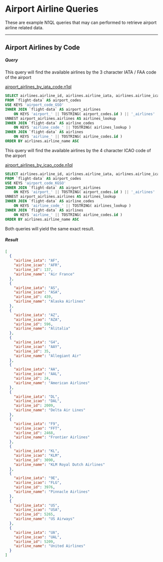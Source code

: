 # Airport Airline Queries

These are example N1QL queries that may can performed to retrieve airport airline related data.

---

## Airport Airlines by Code

##### Query

This query will find the available airlines by the 3 character IATA / FAA code of the airport

[airport\_airlines\_by\_iata_code.n1ql](queries/airport_airlines/airport_airlines_by_iata_code.n1ql)

```sql
SELECT airlines.airline_id, airlines.airline_iata, airlines.airline_icao, airlines.airline_name
FROM `flight-data` AS airport_codes
USE KEYS 'airport_code_GSO'
INNER JOIN `flight-data` AS airport_airlines
    ON KEYS 'airport_' || TOSTRING( airport_codes.id ) || '_airlines'
UNNEST airport_airlines.airlines AS airlines_lookup
INNER JOIN `flight-data` AS airline_codes
    ON KEYS 'airline_code_' || TOSTRING( airlines_lookup )
INNER JOIN `flight-data` AS airlines
    ON KEYS 'airline_' || TOSTRING( airline_codes.id )
ORDER BY airlines.airline_name ASC
```

This query will find the available airlines by the 4 character ICAO code of the airport

[airport\_airlines\_by\_icao\_code.n1ql](queries/airport_airlines/airport_airlines_by_icao_code.n1ql)

```sql
SELECT airlines.airline_id, airlines.airline_iata, airlines.airline_icao, airlines.airline_name
FROM `flight-data` AS airport_codes
USE KEYS 'airport_code_KGSO'
INNER JOIN `flight-data` AS airport_airlines
    ON KEYS 'airport_' || TOSTRING( airport_codes.id ) || '_airlines'
UNNEST airport_airlines.airlines AS airlines_lookup
INNER JOIN `flight-data` AS airline_codes
    ON KEYS 'airline_code_' || TOSTRING( airlines_lookup )
INNER JOIN `flight-data` AS airlines
    ON KEYS 'airline_' || TOSTRING( airline_codes.id )
ORDER BY airlines.airline_name ASC
```

Both queries will yield the same exact result.

##### Result

```json
[
  {
    "airline_iata": "AF",
    "airline_icao": "AFR",
    "airline_id": 137,
    "airline_name": "Air France"
  },
  {
    "airline_iata": "AS",
    "airline_icao": "ASA",
    "airline_id": 439,
    "airline_name": "Alaska Airlines"
  },
  {
    "airline_iata": "AZ",
    "airline_icao": "AZA",
    "airline_id": 596,
    "airline_name": "Alitalia"
  },
  {
    "airline_iata": "G4",
    "airline_icao": "AAY",
    "airline_id": 35,
    "airline_name": "Allegiant Air"
  },
  {
    "airline_iata": "AA",
    "airline_icao": "AAL",
    "airline_id": 24,
    "airline_name": "American Airlines"
  },
  {
    "airline_iata": "DL",
    "airline_icao": "DAL",
    "airline_id": 2009,
    "airline_name": "Delta Air Lines"
  },
  {
    "airline_iata": "F9",
    "airline_icao": "FFT",
    "airline_id": 2468,
    "airline_name": "Frontier Airlines"
  },
  {
    "airline_iata": "KL",
    "airline_icao": "KLM",
    "airline_id": 3090,
    "airline_name": "KLM Royal Dutch Airlines"
  },
  {
    "airline_iata": "9E",
    "airline_icao": "FLG",
    "airline_id": 3976,
    "airline_name": "Pinnacle Airlines"
  },
  {
    "airline_iata": "US",
    "airline_icao": "USA",
    "airline_id": 5265,
    "airline_name": "US Airways"
  },
  {
    "airline_iata": "UA",
    "airline_icao": "UAL",
    "airline_id": 5209,
    "airline_name": "United Airlines"
  }
]
```
